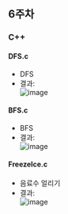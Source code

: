 ## 6주차
### C++

#### DFS.c
- DFS
- 결과:  
![image](https://user-images.githubusercontent.com/46733911/136749449-51e188e8-0bb5-4189-a161-c8b7579c52fe.png)  


#### BFS.c

- BFS  
- 결과:  
![image](https://user-images.githubusercontent.com/46733911/136748848-d524aab4-57ed-4b22-ba59-59aa13dc5669.png)
   



#### FreezeIce.c

- 음료수 얼리기   
- 결과:  
![image](https://user-images.githubusercontent.com/46733911/136748702-f3ae648c-c3be-4bbd-a02c-fbf2b3f3a34c.png)
   
